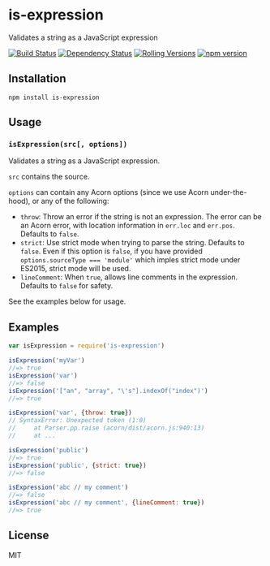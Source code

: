 # is-expression

Validates a string as a JavaScript expression

[![Build Status](https://img.shields.io/github/workflow/status/pugjs/is-expression/Test/master)](https://github.com/pugjs/is-expression/actions?query=branch%3Amaster+workflow%3ATest)
[![Dependency Status](https://img.shields.io/david/pugjs/is-expression.svg)](https://david-dm.org/pugjs/is-expression)
[![Rolling Versions](https://img.shields.io/badge/Rolling%20Versions-Enabled-brightgreen)](https://rollingversions.com/pugjs/is-expression)
[![npm version](https://img.shields.io/npm/v/is-expression.svg)](https://www.npmjs.org/package/is-expression)

## Installation

    npm install is-expression

## Usage

### `isExpression(src[, options])`

Validates a string as a JavaScript expression.

`src` contains the source.

`options` can contain any Acorn options (since we use Acorn under-the-hood),
or any of the following:

- `throw`: Throw an error if the string is not an expression. The error can
  be an Acorn error, with location information in `err.loc` and `err.pos`.
  Defaults to `false`.
- `strict`: Use strict mode when trying to parse the string. Defaults to
  `false`. Even if this option is `false`, if you have provided
  `options.sourceType === 'module'` which imples strict mode under ES2015,
  strict mode will be used.
- `lineComment`: When `true`, allows line comments in the expression.
  Defaults to `false` for safety.

See the examples below for usage.

## Examples

```js
var isExpression = require('is-expression')

isExpression('myVar')
//=> true
isExpression('var')
//=> false
isExpression('["an", "array", "\'s"].indexOf("index")')
//=> true

isExpression('var', {throw: true})
// SyntaxError: Unexpected token (1:0)
//     at Parser.pp.raise (acorn/dist/acorn.js:940:13)
//     at ...

isExpression('public')
//=> true
isExpression('public', {strict: true})
//=> false

isExpression('abc // my comment')
//=> false
isExpression('abc // my comment', {lineComment: true})
//=> true
```

## License

MIT
